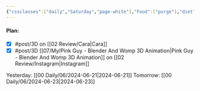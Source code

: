 ```yaml
---
{"cssclasses":["daily","Saturday","page-white"],"Food":["purge"],"diet":false,"cals":false,"date":"2024-06-22","share":true,"dg-publish":true,"permalink":"/00-daily/06/2024-06-22/","contentClasses":"daily Saturday page-white","dgPassFrontmatter":true,"noteIcon":"","created":"2025-01-21T01:20:16.086+10:00","updated":"2025-01-21T15:25:25.686+10:00"}
---
```


#### Plan:
- [x] #post/3D on [[02 Review/Cara\|Cara]]
- [x] #post/3D [[07/My/Pink Guy - Blender And Womp 3D Animation\|Pink Guy - Blender And Womp 3D Animation]] on [[02 Review/Instagram\|Instagram]]

Yesterday: [[00 Daily/06/2024-06-21\|2024-06-21]]
Tomorrow: [[00 Daily/06/2024-06-23\|2024-06-23]]

